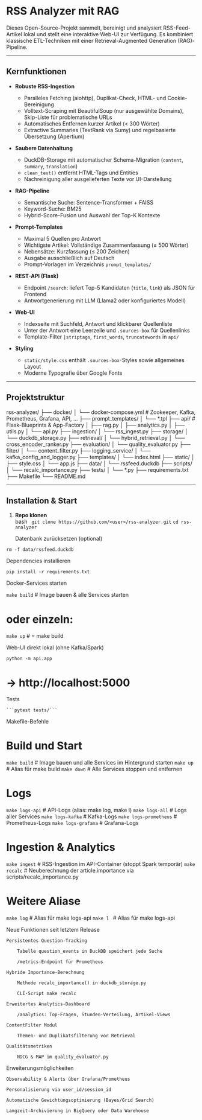 
# RSS Analyzer mit RAG

Dieses Open-Source-Projekt sammelt, bereinigt und analysiert RSS-Feed-Artikel lokal und stellt eine interaktive Web-UI zur Verfügung. Es kombiniert klassische ETL-Techniken mit einer Retrieval-Augmented Generation (RAG)-Pipeline.

---

## Kernfunktionen

- **Robuste RSS-Ingestion**  
  - Paralleles Fetching (aiohttp), Duplikat-Check, HTML- und Cookie-Bereinigung  
  - Volltext-Scraping mit BeautifulSoup (nur ausgewählte Domains), Skip-Liste für problematische URLs  
  - Automatisches Entfernen kurzer Artikel (< 300 Wörter)  
  - Extractive Summaries (TextRank via Sumy) und regelbasierte Übersetzung (Apertium)  

- **Saubere Datenhaltung**  
  - DuckDB-Storage mit automatischer Schema-Migration (`content`, `summary`, `translation`)  
  - `clean_text()` entfernt HTML-Tags und Entities  
  - Nachreinigung aller ausgelieferten Texte vor UI-Darstellung  

- **RAG-Pipeline**  
  - Semantische Suche: Sentence-Transformer + FAISS  
  - Keyword-Suche: BM25  
  - Hybrid-Score-Fusion und Auswahl der Top-K Kontexte  

- **Prompt-Templates**  
  - Maximal 5 Quellen pro Antwort  
  - Wichtigste Artikel: Vollständige Zusammenfassung (≤ 500 Wörter)  
  - Nebensätze: Kurzfassung (≤ 200 Zeichen)  
  - Ausgabe ausschließlich auf Deutsch  
  - Prompt-Vorlagen im Verzeichnis `prompt_templates/`

- **REST-API (Flask)**  
  - Endpoint `/search`: liefert Top-5 Kandidaten (`title`, `link`) als JSON für Frontend  
  - Antwortgenerierung mit LLM (Llama2 oder konfiguriertes Modell)  

- **Web-UI**  
  - Indexseite mit Suchfeld, Antwort und klickbarer Quellenliste  
  - Unter der Antwort eine Leerzeile und `.sources-box` für Quellenlinks  
  - Template-Filter `|striptags`, `first_words`, `truncatewords` in `api/`  

- **Styling**  
  - `static/style.css` enthält `.sources-box`-Styles sowie allgemeines Layout  
  - Moderne Typografie über Google Fonts  

---

## Projektstruktur

rss-analyzer/
├── docker/
│ └── docker-compose.yml # Zookeeper, Kafka, Prometheus, Grafana, API, …
├── prompt_templates/
│ └── *.tpl
├── api/ # Flask-Blueprints & App-Factory
│ ├── rag.py
│ ├── analytics.py
│ ├── utils.py
│ └── api.py
├── ingestion/
│ └── rss_ingest.py
├── storage/
│ └── duckdb_storage.py
├── retrieval/
│ └── hybrid_retrieval.py
│ └── cross_encoder_ranker.py
├── evaluation/
│ └── quality_evaluator.py
├── filter/
│ └── content_filter.py
├── logging_service/
│ └── kafka_config_and_logger.py
├── templates/
│ └── index.html
├── static/
│ ├── style.css
│ └── app.js
├── data/
│ └── rssfeed.duckdb
├── scripts/
│ └── recalc_importance.py
├── tests/
│ └── *.py
├── requirements.txt
├── Makefile
└── README.md


---

## Installation & Start

1. **Repo klonen**  
   bash
  ``` git clone https://github.com/<user>/rss-analyzer.git```
   ```cd rss-analyzer```

    Datenbank zurücksetzen (optional)

```rm -f data/rssfeed.duckdb```

Dependencies installieren

```pip install -r requirements.txt```

Docker-Services starten

```make build```      # Image bauen & alle Services starten
# oder einzeln:
```make up```         # = make build

Web-UI direkt lokal (ohne Kafka/Spark)

```python -m api.app```
# → http://localhost:5000

Tests

    ```pytest tests/```

Makefile-Befehle

# Build und Start
```make build```           # Image bauen und alle Services im Hintergrund starten
```make up ```             # Alias für make build
```make down```            # Alle Services stoppen und entfernen

# Logs
```make logs-api```        # API-Logs (alias: make log, make l)
```make logs-all```        # Logs aller Services
```make logs-kafka```      # Kafka-Logs
```make logs-prometheus``` # Prometheus-Logs
```make logs-grafana```    # Grafana-Logs

# Ingestion & Analytics
```make ingest```          # RSS-Ingestion im API-Container (stoppt Spark temporär)
```make recalc```          # Neuberechnung der article.importance via scripts/recalc_importance.py

# Weitere Aliase
```make log```             # Alias für make logs-api
```make l ```              # Alias für make logs-api

Neue Funktionen seit letztem Release

    Persistentes Question-Tracking

        Tabelle question_events in DuckDB speichert jede Suche

        /metrics-Endpoint für Prometheus

    Hybride Importance-Berechnung

        Methode recalc_importance() in duckdb_storage.py

        CLI-Script make recalc

    Erweitertes Analytics-Dashboard

        /analytics: Top-Fragen, Stunden-Verteilung, Artikel-Views

    ContentFilter Modul

        Themen- und Duplikatsfilterung vor Retrieval

    Qualitätsmetriken

        NDCG & MAP im quality_evaluator.py

Erweiterungsmöglichkeiten

    Observability & Alerts über Grafana/Prometheus

    Personalisierung via user_id/session_id

    Automatische Gewichtungsoptimierung (Bayes/Grid Search)

    Langzeit-Archivierung in BigQuery oder Data Warehouse
